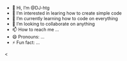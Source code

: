 - 👋 Hi, I’m @DJ-htg
- 👀 I’m interested in learing how to create simple code
- 🌱 I’m currently learning how to code on everything
- 💞️ I’m looking to collaborate on anything 
- 📫 How to reach me ...
- 😄 Pronouns: ...
- ⚡ Fun fact: ...

<<!---
DJ-htg/DJ-htg is a ✨ special ✨ repository because its `README.md` (this file) appears on your GitHub profile.
You can click the Preview link to take a look at your changes.
--->
